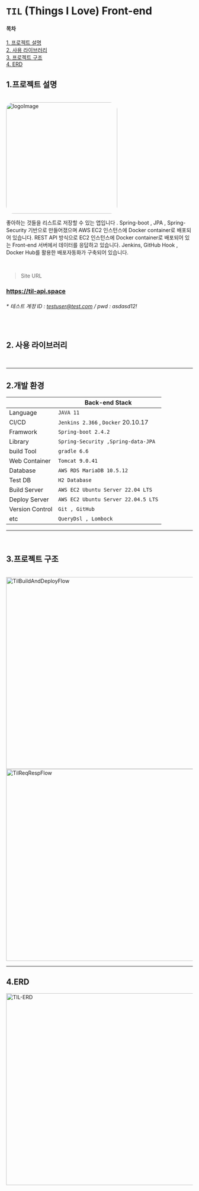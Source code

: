 # `TIL` (Things I Love) Front-end 

#### 목차

[1. 프로젝트 설명](#1프로젝트-설명 )
<br/>
[2. 사용 라이브러리](#2사용-라이브러리)
<br/>
[3. 프로젝트 구조](#3프로젝트-구조)
<br/>
[4. ERD](#4ERD)
<br/>



## 1.프로젝트 설명 

<br/>

<img width="300" style="border-radius:20px" alt="logoImage" src="https://user-images.githubusercontent.com/51349774/202742588-1871ff0d-c0a1-4de6-b5d4-49366c0b069c.png">

<br/>

좋아하는 것들을 리스트로 저장할 수 있는 앱입니다 . Spring-boot , JPA , Spring-Security 기반으로 만들어졌으며 AWS EC2 인스턴스에 Docker container로 배포되어 있습니다. REST API 방식으로 EC2 인스턴스에 Docker container로 배포되어 있는 Front-end 서버에서 데이터를 응답하고 있습니다.   Jenkins, GitHub Hook , Docker Hub를 활용한 배포자동화가 구축되어 있습니다. 

<br/>

> Site URL

### https://til-api.space

###### * 테스트 계정  ID : testuser@test.com / pwd : asdasd12!

<br/>

## 2. 사용 라이브러리

<br/>

---

## 2.개발 환경

|                 | Back-end Stack                       |
|-----------------|--------------------------------------|  
| Language        | `JAVA 11  `                          |
| CI/CD           | `Jenkins 2.366` , `Docker` 20.10.17  |
| Framwork        | `Spring-boot 2.4.2  `                |
| Library         | `Spring-Security ,Spring-data-JPA`   |
| build Tool      | `gradle 6.6 `                        |
| Web Container   | `Tomcat 9.0.41    `                  |
| Database        | `AWS RDS MariaDB 10.5.12`            |
| Test DB         | `H2 Database`                        |
| Build Server    | ` AWS EC2 Ubuntu Server 22.04 LTS `  |
| Deploy Server    | ` AWS EC2 Ubuntu Server 22.04.5 LTS ` |
| Version Control | `Git , GitHub `                      |
| etc             | `QueryDsl , Lombock`     |

---
<br/>

## 3.프로젝트 구조


<br/>

<img width="517" alt="TilBuildAndDeployFlow" src="https://user-images.githubusercontent.com/51349774/202758185-31986614-dc6c-4ea2-8ab4-8017a5fe875d.png">

<br/>

<img width="517" alt="TilReqRespFlow" src="https://user-images.githubusercontent.com/51349774/202911880-0c1b1768-5f78-4c8a-b9c0-5f689af619fd.png">


---

## 4.ERD

<img width="517" alt="TIL-ERD" src="https://user-images.githubusercontent.com/51349774/202912345-5abd1f27-04e9-4eb6-b8d5-92ac1cc95498.png">
